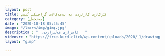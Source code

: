 ```yaml
---
layout: post
title: فێرکاری کارکردن بە نەمەکالای گرافیکی گیمپ
category: [مەنجەڵ]
date : "2020-10-18 05:35:45"
image: "/learn/img/gimp.jpg"
description : "  ئامرازی هەڵبژاردن   "
videosrc : "https://tree.kurd.click/wp-content/uploads/2020/11/drawingpaint.mp4"
layout: "gimp"

---
```


